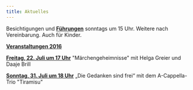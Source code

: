 ```yaml
---
title: Aktuelles
---
```


Besichtigungen und [**Führungen**](/fuehrungen/) sonntags um 15 Uhr. Weitere nach Vereinbarung. Auch für Kinder. 


[**Veranstaltungen 2016**](/veranstaltungen/2016/)  

[**Freitag, 22. Juli um 17 Uhr**](/veranstaltungen/2016/maerchen/)
"Märchengeheimnisse" mit Helga Greier und Daaje Brill

[**Sonntag, 31. Juli um 18 Uhr**](/veranstaltungen/2016/tiramisu/)
„Die Gedanken sind frei“ mit dem A-Cappella-Trio "Tiramisu"
